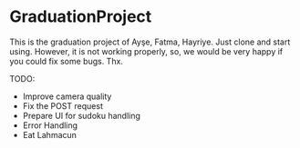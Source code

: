 # GraduationProject

This is the graduation project of Ayşe, Fatma, Hayriye. Just clone and start using. However, it is not working properly, so, we would be very happy if you could fix some bugs. Thx.

TODO:
- Improve camera quality
- Fix the POST request
- Prepare UI for sudoku handling
- Error Handling
- Eat Lahmacun

